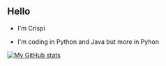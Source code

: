 ## Hello

* I'm Crispi

* I'm coding in Python and Java but more in Pyhon


[![My GitHub stats](https://github-readme-stats.vercel.app/api?username=CrispiCas)](https://github.com/anuraghazra/github-readme-stats)

